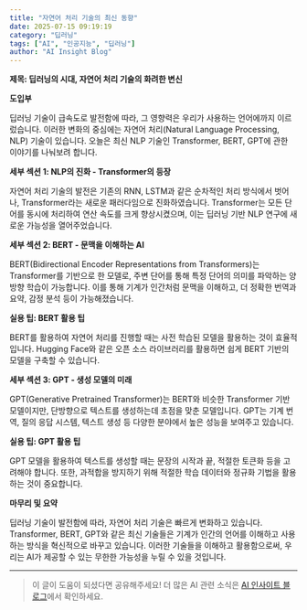 ```yaml
---
title: "자연어 처리 기술의 최신 동향"
date: 2025-07-15 09:19:19
category: "딥러닝"
tags: ["AI", "인공지능", "딥러닝"]
author: "AI Insight Blog"
---
```


**제목: 딥러닝의 시대, 자연어 처리 기술의 화려한 변신**

**도입부**

딥러닝 기술이 급속도로 발전함에 따라, 그 영향력은 우리가 사용하는 언어에까지 이르렀습니다. 이러한 변화의 중심에는 자연어 처리(Natural Language Processing, NLP) 기술이 있습니다. 오늘은 최신 NLP 기술인 Transformer, BERT, GPT에 관한 이야기를 나눠보려 합니다.

**세부 섹션 1: NLP의 진화 - Transformer의 등장**

자연어 처리 기술의 발전은 기존의 RNN, LSTM과 같은 순차적인 처리 방식에서 벗어나, Transformer라는 새로운 패러다임으로 진화하였습니다. Transformer는 모든 단어를 동시에 처리하여 연산 속도를 크게 향상시켰으며, 이는 딥러닝 기반 NLP 연구에 새로운 가능성을 열어주었습니다.

**세부 섹션 2: BERT - 문맥을 이해하는 AI**

BERT(Bidirectional Encoder Representations from Transformers)는 Transformer를 기반으로 한 모델로, 주변 단어를 통해 특정 단어의 의미를 파악하는 양방향 학습이 가능합니다. 이를 통해 기계가 인간처럼 문맥을 이해하고, 더 정확한 번역과 요약, 감정 분석 등이 가능해졌습니다.

**실용 팁: BERT 활용 팁**

BERT를 활용하여 자연어 처리를 진행할 때는 사전 학습된 모델을 활용하는 것이 효율적입니다. Hugging Face와 같은 오픈 소스 라이브러리를 활용하면 쉽게 BERT 기반의 모델을 구축할 수 있습니다.

**세부 섹션 3: GPT - 생성 모델의 미래**

GPT(Generative Pretrained Transformer)는 BERT와 비슷한 Transformer 기반 모델이지만, 단방향으로 텍스트를 생성하는데 초점을 맞춘 모델입니다. GPT는 기계 번역, 질의 응답 시스템, 텍스트 생성 등 다양한 분야에서 높은 성능을 보여주고 있습니다.

**실용 팁: GPT 활용 팁**

GPT 모델을 활용하여 텍스트를 생성할 때는 문장의 시작과 끝, 적절한 토큰화 등을 고려해야 합니다. 또한, 과적합을 방지하기 위해 적절한 학습 데이터와 정규화 기법을 활용하는 것이 중요합니다.

**마무리 및 요약**

딥러닝 기술이 발전함에 따라, 자연어 처리 기술은 빠르게 변화하고 있습니다. Transformer, BERT, GPT와 같은 최신 기술들은 기계가 인간의 언어를 이해하고 사용하는 방식을 혁신적으로 바꾸고 있습니다. 이러한 기술들을 이해하고 활용함으로써, 우리는 AI가 제공할 수 있는 무한한 가능성을 누릴 수 있을 것입니다.

---

> 이 글이 도움이 되셨다면 공유해주세요! 
> 더 많은 AI 관련 소식은 [AI 인사이트 블로그](https://tonyhwang1004.github.io/ai-insight-blog)에서 확인하세요.
